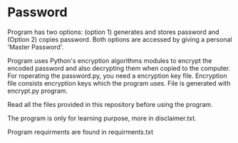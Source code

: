 # Password

Program has two options: (option 1) generates and stores password and (Option 2) copies password. Both options are accessed by giving a personal 'Master Password'.

Program uses Python's encryption algorithms modules to encrypt the encoded password and also decrypting them when copied to the computer. For roperating the password.py, you need a encryption key file. Encryption file consists encryption keys which the program uses. File is generated with encrypt.py program.

Read all the files provided in this repository before using the program.

The program is only for learning purpose, more in disclaimer.txt.

Program requirments are found in requirments.txt
